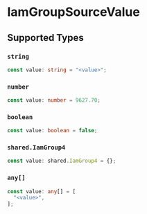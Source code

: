 # IamGroupSourceValue


## Supported Types

### `string`

```typescript
const value: string = "<value>";
```

### `number`

```typescript
const value: number = 9627.70;
```

### `boolean`

```typescript
const value: boolean = false;
```

### `shared.IamGroup4`

```typescript
const value: shared.IamGroup4 = {};
```

### `any[]`

```typescript
const value: any[] = [
  "<value>",
];
```

